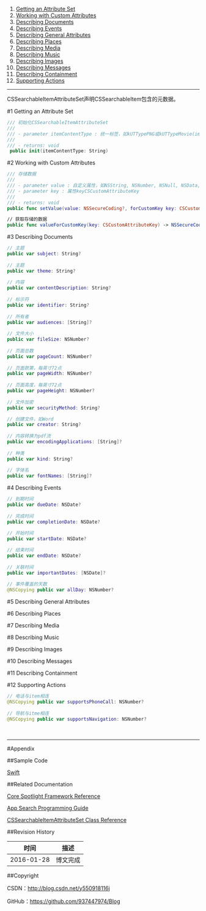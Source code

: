 
1. [Getting an Attribute Set](#1)
2. [Working with Custom Attributes](#2)
3. [Describing Documents](#3)
4. [Describing Events](#4)
5. [Describing General Attributes](#5)
6. [Describing Places](#6)
7. [Describing Media](#7)
8. [Describing Music](#8)
9. [Describing Images](#9)
10. [Describing Messages](#10)
11. [Describing Containment](#11)
12. [Supporting Actions](#12)

----

CSSearchableItemAttributeSet声明CSSearchableItem包含的元数据。

#<a id="1">1 Getting an Attribute Set

```swift
/// 初始化CSSearchableItemAttributeSet
///
/// - parameter itemContentType : 统一标签，如kUTTypePNG或kUTTypeMovie(import MobileCoreServices)
///
/// - returns: void
 public init(itemContentType: String)
```

#<a id="2">2 Working with Custom Attributes

```swift
/// 存储数据
///
/// - parameter value : 自定义属性，如NSString, NSNumber, NSNull, NSData, or NSDate, or an array
/// - parameter key : 属性keyCSCustomAttributeKey
///
/// - returns: void
public func setValue(value: NSSecureCoding?, forCustomKey key: CSCustomAttributeKey)

// 获取存储的数据
public func valueForCustomKey(key: CSCustomAttributeKey) -> NSSecureCoding?
```

#<a id="3">3 Describing Documents

```swift
// 主题
public var subject: String?
    
// 主题
public var theme: String?
    
// 内容
public var contentDescription: String?
    
// 标示符
public var identifier: String?
    
// 所有者
public var audiences: [String]?
    
// 文件大小
public var fileSize: NSNumber?
    
// 页面总数
public var pageCount: NSNumber?
    
// 页面款第，每英寸72点
public var pageWidth: NSNumber?
    
// 页面高度，每英寸72点
public var pageHeight: NSNumber?
    
// 文件加密
public var securityMethod: String?

// 创建文件，如Word
public var creator: String?
    
// 内容转换为pdf流
public var encodingApplications: [String]?
    
// 种类
public var kind: String?
    
// 字体名
public var fontNames: [String]?
```

#<a id="4">4 Describing Events

```swift
// 到期时间
public var dueDate: NSDate?
    
// 完成时间
public var completionDate: NSDate?
    
// 开始时间
public var startDate: NSDate?

// 结束时间
public var endDate: NSDate?
    
// 关联时间
public var importantDates: [NSDate]?
    
// 事件覆盖的天数
@NSCopying public var allDay: NSNumber?
```

#<a id="5">5 Describing General Attributes

#<a id="6">6 Describing Places

#<a id="7">7 Describing Media

#<a id="8">8 Describing Music

#<a id="9">9 Describing Images

#<a id="10">10 Describing Messages

#<a id="11">11 Describing Containment

#<a id="12">12 Supporting Actions

```swift
// 电话与item相连
@NSCopying public var supportsPhoneCall: NSNumber?
    
// 导航与itme相连
@NSCopying public var supportsNavigation: NSNumber?
```

&#160;

----

#Appendix

##Sample Code

[Swift](https://github.com/937447974/Swift)

##Related Documentation

[Core Spotlight Framework Reference](https://developer.apple.com/library/ios/documentation/CoreSpotlight/Reference/CoreSpotlight_Framework/index.html)

[App Search Programming Guide](https://developer.apple.com/library/ios/documentation/General/Conceptual/AppSearch/index.html)

[CSSearchableItemAttributeSet Class Reference](https://developer.apple.com/library/ios/documentation/CoreSpotlight/Reference/CSSearchableItemAttributeSet_Class/index.html)

##Revision History

| 时间 | 描述 |
| ---- | ---- |
| 2016-01-28 | 博文完成 |

##Copyright

CSDN：http://blog.csdn.net/y550918116j

GitHub：https://github.com/937447974/Blog